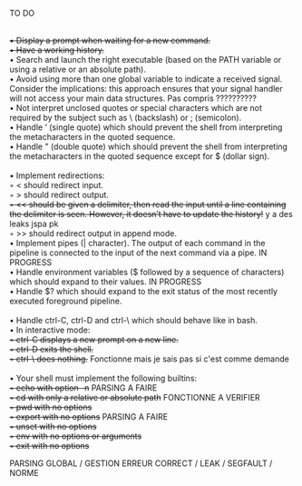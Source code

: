 TO DO   <br> <br>


~~• Display a prompt when waiting for a new command.~~ <br>
~~• Have a working history.~~ <br>
• Search and launch the right executable (based on the PATH variable or using a relative or an absolute path).<br> 
• Avoid using more than one global variable to indicate a received signal. Consider the implications: this approach ensures that your signal handler will not access your main data structures. Pas compris ?????????? <br>
• Not interpret unclosed quotes or special characters which are not required by the subject such as \ (backslash) or ; (semicolon).<br>
• Handle ’ (single quote) which should prevent the shell from interpreting the metacharacters in the quoted sequence.<br>
• Handle " (double quote) which should prevent the shell from interpreting the metacharacters in the quoted sequence except for $ (dollar sign).<br><br>
• Implement redirections:<br>
◦ < should redirect input.<br>
◦ > should redirect output.<br>
~~◦ << should be given a delimiter, then read the input until a line containing the delimiter is seen. However, it doesn’t have to update the history!~~ y a des leaks jspa pk <br>
◦ >> should redirect output in append mode.<br>
• Implement pipes (| character). The output of each command in the pipeline is connected to the input of the next command via a pipe. IN PROGRESS <br>
• Handle environment variables ($ followed by a sequence of characters) which
should expand to their values. IN PROGRESS <br>
• Handle $? which should expand to the exit status of the most recently executed foreground pipeline.<br><br>
• Handle ctrl-C, ctrl-D and ctrl-\ which should behave like in bash.<br>
• In interactive mode:<br>
~~◦ ctrl-C displays a new prompt on a new line.~~ <br>
~~◦ ctrl-D exits the shell.~~ <br>
~~◦ ctrl-\ does nothing.~~  Fonctionne mais je sais pas si c'est comme demande <br><br>
• Your shell must implement the following builtins:<br>
~~◦ echo with option -n~~ PARSING A FAIRE<br>
~~◦ cd with only a relative or absolute path~~  FONCTIONNE A VERIFIER<br>
~~◦ pwd with no options~~ <br>
~~◦ export with no options~~ PARSING A FAIRE <br>
~~◦ unset with no options~~<br>
~~◦ env with no options or arguments~~ <br>
~~◦ exit with no options~~ <br>



PARSING GLOBAL / GESTION ERREUR CORRECT / LEAK / SEGFAULT / NORME

